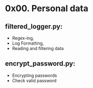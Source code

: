 # 0x00. Personal data

## filtered_logger.py:
- Regex-ing,
- Log Formatting,
- Reading and filtering data

## encrypt_password.py:
- Encrypting passwords
- Check valid password